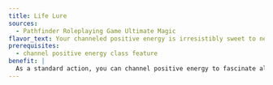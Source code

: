 ```yaml
---
title: Life Lure
sources:
  - Pathfinder Roleplaying Game Ultimate Magic
flavor_text: Your channeled positive energy is irresistibly sweet to nearby undead.
prerequisites:
  - channel positive energy class feature
benefit: |
  As a standard action, you can channel positive energy to fascinate all undead within 30 feet for a number of rounds equal to your Charisma modifier (minimum of 1). Undead that succeed at a Will save (DC 10 + 1/2 your cleric level + your Charisma modifier) are unaffected. Channeling energy for this purpose does not heal or harm creatures.
---
```


